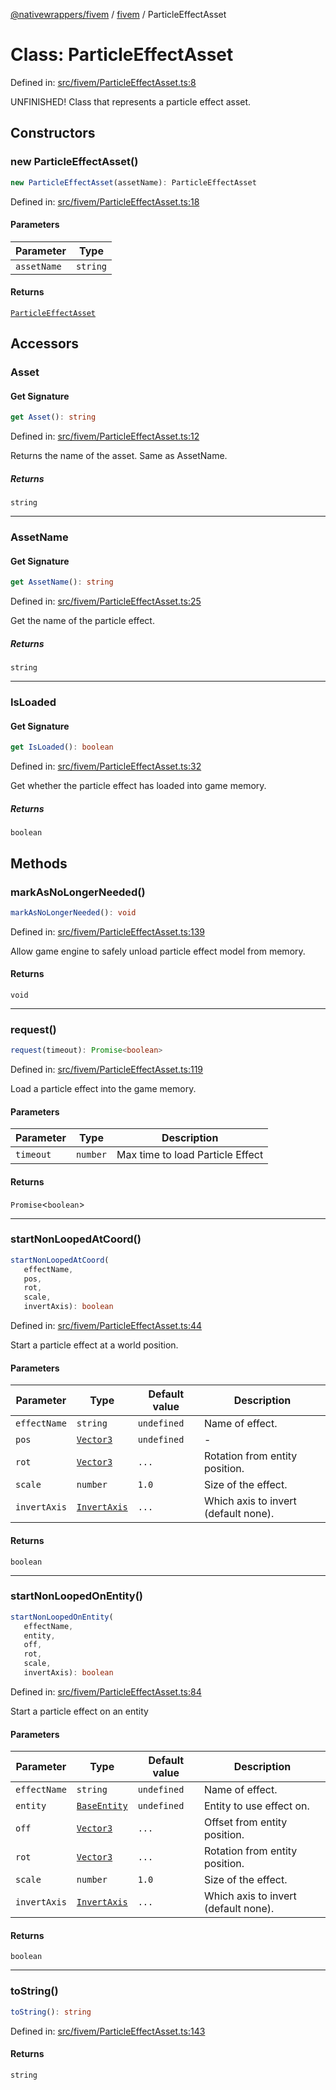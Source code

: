 [@nativewrappers/fivem](../../README.md) / [fivem](../README.md) / ParticleEffectAsset

# Class: ParticleEffectAsset

Defined in: [src/fivem/ParticleEffectAsset.ts:8](https://github.com/nativewrappers/nativewrappers/blob/11c6a49b7dbba5233f7fb8c63e2382099dcf6c28/src/fivem/ParticleEffectAsset.ts#L8)

UNFINISHED! Class that represents a particle effect asset.

## Constructors

### new ParticleEffectAsset()

```ts
new ParticleEffectAsset(assetName): ParticleEffectAsset
```

Defined in: [src/fivem/ParticleEffectAsset.ts:18](https://github.com/nativewrappers/nativewrappers/blob/11c6a49b7dbba5233f7fb8c63e2382099dcf6c28/src/fivem/ParticleEffectAsset.ts#L18)

#### Parameters

| Parameter | Type |
| ------ | ------ |
| `assetName` | `string` |

#### Returns

[`ParticleEffectAsset`](ParticleEffectAsset.md)

## Accessors

### Asset

#### Get Signature

```ts
get Asset(): string
```

Defined in: [src/fivem/ParticleEffectAsset.ts:12](https://github.com/nativewrappers/nativewrappers/blob/11c6a49b7dbba5233f7fb8c63e2382099dcf6c28/src/fivem/ParticleEffectAsset.ts#L12)

Returns the name of the asset. Same as AssetName.

##### Returns

`string`

***

### AssetName

#### Get Signature

```ts
get AssetName(): string
```

Defined in: [src/fivem/ParticleEffectAsset.ts:25](https://github.com/nativewrappers/nativewrappers/blob/11c6a49b7dbba5233f7fb8c63e2382099dcf6c28/src/fivem/ParticleEffectAsset.ts#L25)

Get the name of the particle effect.

##### Returns

`string`

***

### IsLoaded

#### Get Signature

```ts
get IsLoaded(): boolean
```

Defined in: [src/fivem/ParticleEffectAsset.ts:32](https://github.com/nativewrappers/nativewrappers/blob/11c6a49b7dbba5233f7fb8c63e2382099dcf6c28/src/fivem/ParticleEffectAsset.ts#L32)

Get whether the particle effect has loaded into game memory.

##### Returns

`boolean`

## Methods

### markAsNoLongerNeeded()

```ts
markAsNoLongerNeeded(): void
```

Defined in: [src/fivem/ParticleEffectAsset.ts:139](https://github.com/nativewrappers/nativewrappers/blob/11c6a49b7dbba5233f7fb8c63e2382099dcf6c28/src/fivem/ParticleEffectAsset.ts#L139)

Allow game engine to safely unload particle effect model from memory.

#### Returns

`void`

***

### request()

```ts
request(timeout): Promise<boolean>
```

Defined in: [src/fivem/ParticleEffectAsset.ts:119](https://github.com/nativewrappers/nativewrappers/blob/11c6a49b7dbba5233f7fb8c63e2382099dcf6c28/src/fivem/ParticleEffectAsset.ts#L119)

Load a particle effect into the game memory.

#### Parameters

| Parameter | Type | Description |
| ------ | ------ | ------ |
| `timeout` | `number` | Max time to load Particle Effect |

#### Returns

`Promise`\<`boolean`\>

***

### startNonLoopedAtCoord()

```ts
startNonLoopedAtCoord(
   effectName, 
   pos, 
   rot, 
   scale, 
   invertAxis): boolean
```

Defined in: [src/fivem/ParticleEffectAsset.ts:44](https://github.com/nativewrappers/nativewrappers/blob/11c6a49b7dbba5233f7fb8c63e2382099dcf6c28/src/fivem/ParticleEffectAsset.ts#L44)

Start a particle effect at a world position.

#### Parameters

| Parameter | Type | Default value | Description |
| ------ | ------ | ------ | ------ |
| `effectName` | `string` | `undefined` | Name of effect. |
| `pos` | [`Vector3`](Vector3.md) | `undefined` | - |
| `rot` | [`Vector3`](Vector3.md) | `...` | Rotation from entity position. |
| `scale` | `number` | `1.0` | Size of the effect. |
| `invertAxis` | [`InvertAxis`](../interfaces/InvertAxis.md) | `...` | Which axis to invert (default none). |

#### Returns

`boolean`

***

### startNonLoopedOnEntity()

```ts
startNonLoopedOnEntity(
   effectName, 
   entity, 
   off, 
   rot, 
   scale, 
   invertAxis): boolean
```

Defined in: [src/fivem/ParticleEffectAsset.ts:84](https://github.com/nativewrappers/nativewrappers/blob/11c6a49b7dbba5233f7fb8c63e2382099dcf6c28/src/fivem/ParticleEffectAsset.ts#L84)

Start a particle effect on an entity

#### Parameters

| Parameter | Type | Default value | Description |
| ------ | ------ | ------ | ------ |
| `effectName` | `string` | `undefined` | Name of effect. |
| `entity` | [`BaseEntity`](BaseEntity.md) | `undefined` | Entity to use effect on. |
| `off` | [`Vector3`](Vector3.md) | `...` | Offset from entity position. |
| `rot` | [`Vector3`](Vector3.md) | `...` | Rotation from entity position. |
| `scale` | `number` | `1.0` | Size of the effect. |
| `invertAxis` | [`InvertAxis`](../interfaces/InvertAxis.md) | `...` | Which axis to invert (default none). |

#### Returns

`boolean`

***

### toString()

```ts
toString(): string
```

Defined in: [src/fivem/ParticleEffectAsset.ts:143](https://github.com/nativewrappers/nativewrappers/blob/11c6a49b7dbba5233f7fb8c63e2382099dcf6c28/src/fivem/ParticleEffectAsset.ts#L143)

#### Returns

`string`
